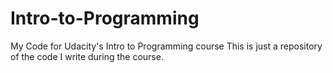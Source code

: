 # Intro-to-Programming
My Code for Udacity's Intro to Programming course
This is just a repository of the code I write during the course.
